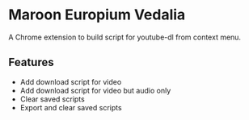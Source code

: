 # Maroon Europium Vedalia

A Chrome extension to build script for youtube-dl from context menu.

## Features

- Add download script for video
- Add download script for video but audio only
- Clear saved scripts
- Export and clear saved scripts
